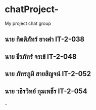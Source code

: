 # chatProject-
My project chat group

## นาย กิตติภัทร์  ยางคำ IT-2-038
## นาย ธีรภัทร์  จรเข้ IT-2-048
## นาย ภัทรภูมิ  สายสิญจน์ IT-2-052
## นาย วชิรวิทย์  กุมเพช็ร IT-2-054
..
